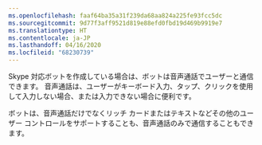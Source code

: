 ```yaml
---
ms.openlocfilehash: faaf64ba35a31f239da68aa824a225fe93fcc5dc
ms.sourcegitcommit: 9d77f3aff9521d819e88efd0fbd19d469b9919e7
ms.translationtype: HT
ms.contentlocale: ja-JP
ms.lasthandoff: 04/16/2020
ms.locfileid: "68230739"
---
```

Skype 対応ボットを作成している場合は、ボットは音声通話でユーザーと通信できます。 音声通話は、ユーザーがキーボード入力、タップ、クリックを使用して入力しない場合、または入力できない場合に便利です。  

ボットは、音声通話だけでなくリッチ カードまたはテキストなどその他のユーザー コントロールをサポートすることも、音声通話のみで通信することもできます。